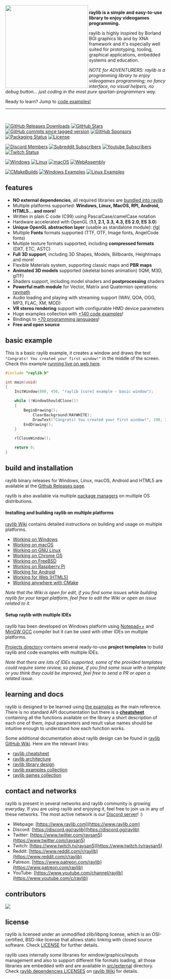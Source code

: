 <img align="left" style="width:260px" src="https://github.com/raysan5/raylib/blob/master/logo/raylib_logo_animation.gif" width="288px">

**raylib is a simple and easy-to-use library to enjoy videogames programming.**

raylib is highly inspired by Borland BGI graphics lib and by XNA framework and it's especially well suited for prototyping, tooling, graphical applications, embedded systems and education.

_NOTE for ADVENTURERS: raylib is a programming library to enjoy videogames programming; no fancy interface, no visual helpers, no debug button... just coding in the most pure spartan-programmers way._

Ready to learn? Jump to [code examples!](https://www.raylib.com/examples.html)

---

<br>

[![GitHub Releases Downloads](https://img.shields.io/github/downloads/raysan5/raylib/total)](https://github.com/raysan5/raylib/releases)
[![GitHub Stars](https://img.shields.io/github/stars/raysan5/raylib?style=flat&label=stars)](https://github.com/raysan5/raylib/stargazers)
[![GitHub commits since tagged version](https://img.shields.io/github/commits-since/raysan5/raylib/5.0)](https://github.com/raysan5/raylib/commits/master)
[![GitHub Sponsors](https://img.shields.io/github/sponsors/raysan5?label=sponsors)](https://github.com/sponsors/raysan5)
[![Packaging Status](https://repology.org/badge/tiny-repos/raylib.svg)](https://repology.org/project/raylib/versions)
[![License](https://img.shields.io/badge/license-zlib%2Flibpng-blue.svg)](LICENSE)

[![Discord Members](https://img.shields.io/discord/426912293134270465.svg?label=Discord&logo=discord)](https://discord.gg/raylib)
[![Subreddit Subscribers](https://img.shields.io/reddit/subreddit-subscribers/raylib?label=reddit%20r%2Fraylib&logo=reddit)](https://www.reddit.com/r/raylib/)
[![Youtube Subscribers](https://img.shields.io/youtube/channel/subscribers/UC8WIBkhYb5sBNqXO1mZ7WSQ?style=flat&label=Youtube&logo=youtube)](https://www.youtube.com/c/raylib)
[![Twitch Status](https://img.shields.io/twitch/status/raysan5?style=flat&label=Twitch&logo=twitch)](https://www.twitch.tv/raysan5)

[![Windows](https://github.com/raysan5/raylib/workflows/Windows/badge.svg)](https://github.com/raysan5/raylib/actions?query=workflow%3AWindows)
[![Linux](https://github.com/raysan5/raylib/workflows/Linux/badge.svg)](https://github.com/raysan5/raylib/actions?query=workflow%3ALinux)
[![macOS](https://github.com/raysan5/raylib/workflows/macOS/badge.svg)](https://github.com/raysan5/raylib/actions?query=workflow%3AmacOS)
[![WebAssembly](https://github.com/raysan5/raylib/workflows/WebAssembly/badge.svg)](https://github.com/raysan5/raylib/actions?query=workflow%3AWebAssembly)

[![CMakeBuilds](https://github.com/raysan5/raylib/workflows/CMakeBuilds/badge.svg)](https://github.com/raysan5/raylib/actions?query=workflow%3ACMakeBuilds)
[![Windows Examples](https://github.com/raysan5/raylib/actions/workflows/windows_examples.yml/badge.svg)](https://github.com/raysan5/raylib/actions/workflows/windows_examples.yml)
[![Linux Examples](https://github.com/raysan5/raylib/actions/workflows/linux_examples.yml/badge.svg)](https://github.com/raysan5/raylib/actions/workflows/linux_examples.yml)

## features

- **NO external dependencies**, all required libraries are [bundled into raylib](https://github.com/raysan5/raylib/tree/master/src/external)
- Multiple platforms supported: **Windows, Linux, MacOS, RPI, Android, HTML5... and more!**
- Written in plain C code (C99) using PascalCase/camelCase notation
- Hardware accelerated with OpenGL (**1.1, 2.1, 3.3, 4.3, ES 2.0, ES 3.0**)
- **Unique OpenGL abstraction layer** (usable as standalone module): [rlgl](https://github.com/raysan5/raylib/blob/master/src/rlgl.h)
- Multiple **Fonts** formats supported (TTF, OTF, Image fonts, AngelCode fonts)
- Multiple texture formats supported, including **compressed formats** (DXT, ETC, ASTC)
- **Full 3D support**, including 3D Shapes, Models, Billboards, Heightmaps and more!
- Flexible Materials system, supporting classic maps and **PBR maps**
- **Animated 3D models** supported (skeletal bones animation) (IQM, M3D, glTF)
- Shaders support, including model shaders and **postprocessing** shaders
- **Powerful math module** for Vector, Matrix and Quaternion operations: [raymath](https://github.com/raysan5/raylib/blob/master/src/raymath.h)
- Audio loading and playing with streaming support (WAV, QOA, OGG, MP3, FLAC, XM, MOD)
- **VR stereo rendering** support with configurable HMD device parameters
- Huge examples collection with [+140 code examples](https://github.com/raysan5/raylib/tree/master/examples)!
- Bindings to [+70 programming languages](https://github.com/raysan5/raylib/blob/master/BINDINGS.md)!
- **Free and open source**

## basic example

This is a basic raylib example, it creates a window and draws the text `"Congrats! You created your first window!"` in the middle of the screen. Check this example [running live on web here](https://www.raylib.com/examples/core/loader.html?name=core_basic_window).

```c
#include "raylib.h"

int main(void)
{
    InitWindow(800, 450, "raylib [core] example - basic window");

    while (!WindowShouldClose())
    {
        BeginDrawing();
            ClearBackground(RAYWHITE);
            DrawText("Congrats! You created your first window!", 190, 200, 20, LIGHTGRAY);
        EndDrawing();
    }

    rlCloseWindow();

    return 0;
}
```

## build and installation

raylib binary releases for Windows, Linux, macOS, Android and HTML5 are available at the [Github Releases page](https://github.com/raysan5/raylib/releases).

raylib is also available via multiple [package managers](https://github.com/raysan5/raylib/issues/613) on multiple OS distributions.

#### Installing and building raylib on multiple platforms

[raylib Wiki](https://github.com/raysan5/raylib/wiki#development-platforms) contains detailed instructions on building and usage on multiple platforms.

- [Working on Windows](https://github.com/raysan5/raylib/wiki/Working-on-Windows)
- [Working on macOS](https://github.com/raysan5/raylib/wiki/Working-on-macOS)
- [Working on GNU Linux](https://github.com/raysan5/raylib/wiki/Working-on-GNU-Linux)
- [Working on Chrome OS](https://github.com/raysan5/raylib/wiki/Working-on-Chrome-OS)
- [Working on FreeBSD](https://github.com/raysan5/raylib/wiki/Working-on-FreeBSD)
- [Working on Raspberry Pi](https://github.com/raysan5/raylib/wiki/Working-on-Raspberry-Pi)
- [Working for Android](https://github.com/raysan5/raylib/wiki/Working-for-Android)
- [Working for Web (HTML5)](<https://github.com/raysan5/raylib/wiki/Working-for-Web-(HTML5)>)
- [Working anywhere with CMake](https://github.com/raysan5/raylib/wiki/Working-with-CMake)

_Note that the Wiki is open for edit, if you find some issues while building raylib for your target platform, feel free to edit the Wiki or open an issue related to it._

#### Setup raylib with multiple IDEs

raylib has been developed on Windows platform using [Notepad++](https://notepad-plus-plus.org/) and [MinGW GCC](https://www.mingw-w64.org/) compiler but it can be used with other IDEs on multiple platforms.

[Projects directory](https://github.com/raysan5/raylib/tree/master/projects) contains several ready-to-use **project templates** to build raylib and code examples with multiple IDEs.

_Note that there are lots of IDEs supported, some of the provided templates could require some review, so please, if you find some issue with a template or you think they could be improved, feel free to send a PR or open a related issue._

## learning and docs

raylib is designed to be learned using [the examples](https://github.com/raysan5/raylib/tree/master/examples) as the main reference. There is no standard API documentation but there is a [**cheatsheet**](https://www.raylib.com/cheatsheet/cheatsheet.html) containing all the functions available on the library a short description of each one of them, input parameters and result value names should be intuitive enough to understand how each function works.

Some additional documentation about raylib design can be found in [raylib GitHub Wiki](https://github.com/raysan5/raylib/wiki). Here are the relevant links:

- [raylib cheatsheet](https://www.raylib.com/cheatsheet/cheatsheet.html)
- [raylib architecture](https://github.com/raysan5/raylib/wiki/raylib-architecture)
- [raylib library design](https://github.com/raysan5/raylib/wiki)
- [raylib examples collection](https://github.com/raysan5/raylib/tree/master/examples)
- [raylib games collection](https://github.com/raysan5/raylib-games)

## contact and networks

raylib is present in several networks and raylib community is growing everyday. If you are using raylib and enjoying it, feel free to join us in any of these networks. The most active network is our [Discord server](https://discord.gg/raylib)! :)

- Webpage: [https://www.raylib.com](https://www.raylib.com)
- Discord: [https://discord.gg/raylib](https://discord.gg/raylib)
- Twitter: [https://www.twitter.com/raysan5](https://www.twitter.com/raysan5)
- Twitch: [https://www.twitch.tv/raysan5](https://www.twitch.tv/raysan5)
- Reddit: [https://www.reddit.com/r/raylib](https://www.reddit.com/r/raylib)
- Patreon: [https://www.patreon.com/raylib](https://www.patreon.com/raylib)
- YouTube: [https://www.youtube.com/channel/raylib](https://www.youtube.com/c/raylib)

## contributors

<a href="https://github.com/raysan5/raylib/graphs/contributors">
  <img src="https://contrib.rocks/image?repo=raysan5/raylib&max=500&columns=20&anon=1" />
</a>

## license

raylib is licensed under an unmodified zlib/libpng license, which is an OSI-certified, BSD-like license that allows static linking with closed source software. Check [LICENSE](LICENSE) for further details.

raylib uses internally some libraries for window/graphics/inputs management and also to support different file formats loading, all those libraries are embedded with and are available in [src/external](https://github.com/raysan5/raylib/tree/master/src/external) directory. Check [raylib dependencies LICENSES](https://github.com/raysan5/raylib/wiki/raylib-dependencies) on [raylib Wiki](https://github.com/raysan5/raylib/wiki) for details.
